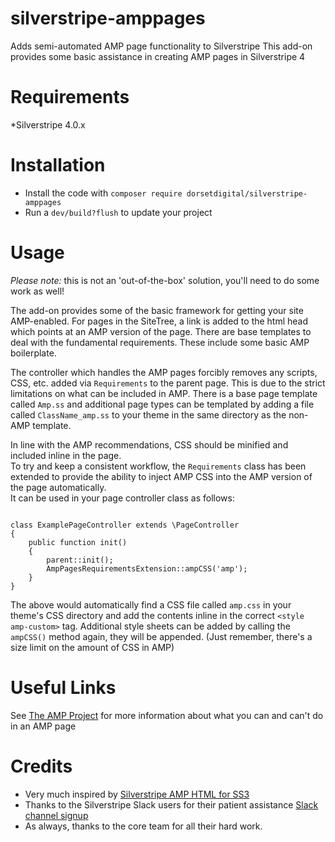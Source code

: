 # silverstripe-amppages
Adds semi-automated AMP page functionality to Silverstripe
This add-on provides some basic assistance in creating AMP pages in Silverstripe 4

# Requirements
*Silverstripe 4.0.x

# Installation
* Install the code with `composer require dorsetdigital/silverstripe-amppages`
* Run a `dev/build?flush` to update your project

# Usage
*Please note:* this is not an 'out-of-the-box' solution, you'll need to do some work as well!

The add-on provides some of the basic framework for getting your site AMP-enabled.   For pages in the SiteTree, a link is added to the html head which points at an AMP version of the page.
There are base templates to deal with the fundamental requirements.  These include some basic AMP boilerplate.

The controller which handles the AMP pages forcibly removes any scripts, CSS, etc. added via `Requirements` to the parent page.  This is due to the strict limitations on what can be included in AMP.
There is a base page template called `Amp.ss` and additional page types can be templated by adding a file called `ClassName_amp.ss` to your theme in the same directory as the non-AMP template.

In line with the AMP recommendations, CSS should be minified and included inline in the page.  
To try and keep a consistent workflow, the `Requirements` class has been extended to provide the ability to inject AMP CSS into the AMP version of the page automatically.  
It can be used in your page controller class as follows:

```use DorsetDigital\SilverStripeAmpPages\AmpPagesRequirementsExtension;

class ExamplePageController extends \PageController
{
    public function init()
    {
        parent::init();
        AmpPagesRequirementsExtension::ampCSS('amp');
    }
}
```

The above would automatically find a CSS file called `amp.css` in your theme's CSS directory and add the contents inline in the correct `<style amp-custom>` tag.   Additional style sheets can be added by calling the `ampCSS()` method again, they will be appended.   (Just remember, there's a size limit on the amount of CSS in AMP)


# Useful Links
See [The AMP Project](https://www.ampproject.org/) for more information about what you can and can't do in an AMP page


# Credits
* Very much inspired by [Silverstripe AMP HTML for SS3](https://github.com/thezenmonkey/silverstripe-amp)
* Thanks to the Silverstripe Slack users for their patient assistance [Slack channel signup](https://www.silverstripe.org/community/slack-signup/)
* As always, thanks to the core team for all their hard work.  
